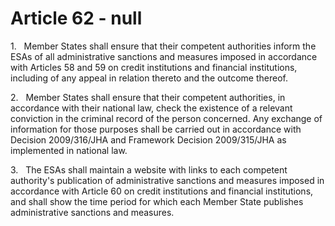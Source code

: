# Article 62 - null


1.   Member States shall ensure that their competent authorities inform the ESAs of all administrative sanctions and measures imposed in accordance with Articles 58 and 59 on credit institutions and financial institutions, including of any appeal in relation thereto and the outcome thereof.

2.   Member States shall ensure that their competent authorities, in accordance with their national law, check the existence of a relevant conviction in the criminal record of the person concerned. Any exchange of information for those purposes shall be carried out in accordance with Decision 2009/316/JHA and Framework Decision 2009/315/JHA as implemented in national law.

3.   The ESAs shall maintain a website with links to each competent authority's publication of administrative sanctions and measures imposed in accordance with Article 60 on credit institutions and financial institutions, and shall show the time period for which each Member State publishes administrative sanctions and measures.
